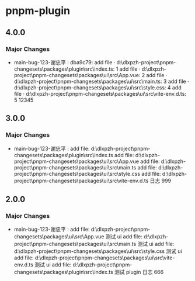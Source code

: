 # pnpm-plugin

## 4.0.0

### Major Changes

- main-bug-123-谢忠平 :
  dba9c79: add file · d:\dlxpzh-project\pnpm-changesets\packages\plugin\src\index.ts: 1
  add file · d:\dlxpzh-project\pnpm-changesets\packages\ui\src\App.vue: 2
  add file · d:\dlxpzh-project\pnpm-changesets\packages\ui\src\main.ts: 3
  add file · d:\dlxpzh-project\pnpm-changesets\packages\ui\src\style.css: 4
  add file · d:\dlxpzh-project\pnpm-changesets\packages\ui\src\vite-env.d.ts: 5
  12345

## 3.0.0

### Major Changes

- main-bug-123-谢忠平 :
  add file: d:\dlxpzh-project\pnpm-changesets\packages\plugin\src\index.ts
  add file: d:\dlxpzh-project\pnpm-changesets\packages\ui\src\App.vue
  add file: d:\dlxpzh-project\pnpm-changesets\packages\ui\src\main.ts
  add file: d:\dlxpzh-project\pnpm-changesets\packages\ui\src\style.css
  add file: d:\dlxpzh-project\pnpm-changesets\packages\ui\src\vite-env.d.ts
  日志 999

## 2.0.0

### Major Changes

- main-bug-123-谢忠平 :
  add file: d:\dlxpzh-project\pnpm-changesets\packages\ui\src\App.vue 测试 ui
  add file: d:\dlxpzh-project\pnpm-changesets\packages\ui\src\main.ts 测试 ui
  add file: d:\dlxpzh-project\pnpm-changesets\packages\ui\src\style.css 测试 ui
  add file: d:\dlxpzh-project\pnpm-changesets\packages\ui\src\vite-env.d.ts 测试 ui
  add file: d:\dlxpzh-project\pnpm-changesets\packages\plugin\src\index.ts 测试 plugin
  日志 666
